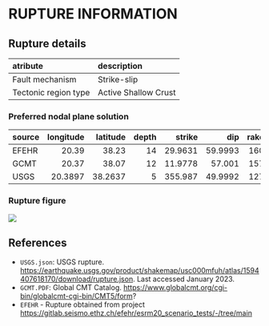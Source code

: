 # RUPTURE INFORMATION
    
## Rupture details

| atribute             | description          |
|:---------------------|:---------------------|
| Fault mechanism       | Strike-slip          |
| Tectonic region type | Active Shallow Crust |

### Preferred nodal plane solution

| source   |   longitude |   latitude |   depth |   strike |     dip |   rake |   mag |
|:---------|------------:|-----------:|--------:|---------:|--------:|-------:|------:|
| EFEHR    |     20.39   |    38.23   |      14 |  29.9631 | 59.9993 |    160 |     6 |
| GCMT     |     20.37   |    38.07   |      12 |  11.9778 | 57.001  |    157 |     6 |
| USGS     |     20.3897 |    38.2637 |       5 | 355.987  | 49.9992 |    127 |     6 |

### Rupture figure

![](earthquake_ruptures.png)

## References

- `USGS.json`: USGS rupture. https://earthquake.usgs.gov/product/shakemap/usc000mfuh/atlas/1594407618170/download/rupture.json. Last accessed January 2023.
- `GCMT.PDF`: Global CMT Catalog. https://www.globalcmt.org/cgi-bin/globalcmt-cgi-bin/CMT5/form?
- `EFEHR` - Rupture obtained from project https://gitlab.seismo.ethz.ch/efehr/esrm20_scenario_tests/-/tree/main